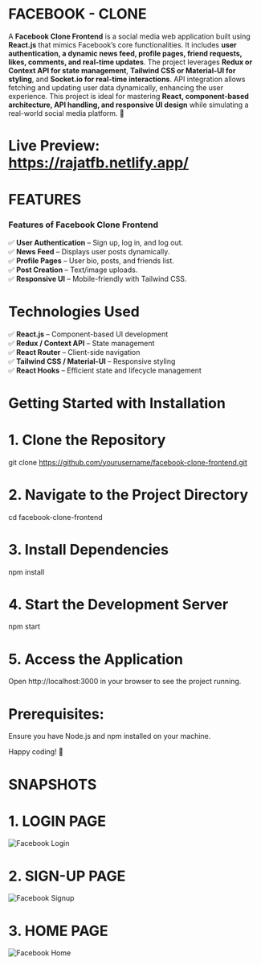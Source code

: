 # FACEBOOK - CLONE

A **Facebook Clone Frontend** is a social media web application built using **React.js** that mimics Facebook’s core functionalities. It includes **user authentication, a dynamic news feed, profile pages, friend requests, likes, comments, and real-time updates**. The project leverages **Redux or Context API for state management**, **Tailwind CSS or Material-UI for styling**, and **Socket.io for real-time interactions**. API integration allows fetching and updating user data dynamically, enhancing the user experience. This project is ideal for mastering **React, component-based architecture, API handling, and responsive UI design** while simulating a real-world social media platform. 🚀


# Live Preview: https://rajatfb.netlify.app/

# FEATURES
### **Features of Facebook Clone Frontend**  

✅ **User Authentication** – Sign up, log in, and log out.  
✅ **News Feed** – Displays user posts dynamically.  
✅ **Profile Pages** – User bio, posts, and friends list.  
✅ **Post Creation** – Text/image uploads.   
✅ **Responsive UI** – Mobile-friendly with Tailwind CSS.

# Technologies Used  

✅ **React.js** – Component-based UI development  
✅ **Redux / Context API** – State management  
✅ **React Router** – Client-side navigation  
✅ **Tailwind CSS / Material-UI** – Responsive styling  
✅ **React Hooks** – Efficient state and lifecycle management  

# Getting Started with Installation

# 1. Clone the Repository
git clone https://github.com/yourusername/facebook-clone-frontend.git

# 2. Navigate to the Project Directory
cd facebook-clone-frontend

# 3. Install Dependencies
npm install

# 4. Start the Development Server
npm start

# 5. Access the Application
Open http://localhost:3000 in your browser to see the project running.

# Prerequisites:
Ensure you have Node.js and npm installed on your machine.

Happy coding! 🚀

# SNAPSHOTS

# 1. LOGIN PAGE
![Facebook Login](https://github.com/user-attachments/assets/22eff871-a969-4abe-94bc-f1111ae00db4)

# 2. SIGN-UP PAGE
![Facebook Signup](https://github.com/user-attachments/assets/86a59c63-a4a6-40f0-9112-607a8dfee60d)

# 3. HOME PAGE 
![Facebook Home](https://github.com/user-attachments/assets/46e4c3b2-834d-43f2-b475-daabae94a056)






